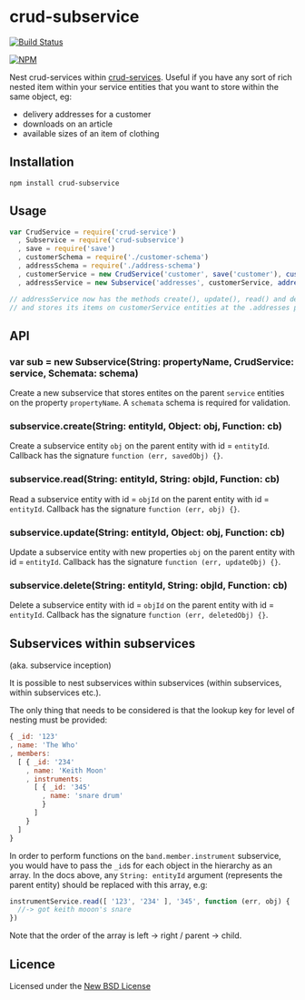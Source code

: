 # crud-subservice

[![Build Status](https://travis-ci.org/bengourley/validity-number-in-range.png?branch=master)](https://travis-ci.org/bengourley/validity-number-in-range)

[![NPM](https://nodei.co/npm/crud-subservice.png)](https://nodei.co/npm/crud-subservice/)

Nest crud-services within [crud-services](http://npm.im/crud-service). Useful if you have any sort of rich
nested item within your service entities that you want to store within the same object, eg:

- delivery addresses for a customer
- downloads on an article
- available sizes of an item of clothing

## Installation

    npm install crud-subservice

## Usage

```js
var CrudService = require('crud-service')
  , Subservice = require('crud-subservice')
  , save = require('save')
  , customerSchema = require('./customer-schema')
  , addressSchema = require('./address-schema')
  , customerService = new CrudService('customer', save('customer'), customerSchema())
  , addressService = new Subservice('addresses', customerService, addressSchema())

// addressService now has the methods create(), update(), read() and delete()
// and stores its items on customerService entities at the .addresses property.
```

## API

### var sub = new Subservice(String: propertyName, CrudService: service, Schemata: schema)

Create a new subservice that stores entites on the parent `service` entities on the property
`propertyName`. A `schemata` schema is required for validation.

### subservice.create(String: entityId, Object: obj, Function: cb)

Create a subservice entity `obj` on the parent entity with id = `entityId`. Callback
has the signature `function (err, savedObj) {}`.

### subservice.read(String: entityId, String: objId, Function: cb)

Read a subservice entity with id = `objId` on the parent entity with
id = `entityId`. Callback has the signature `function (err, obj) {}`.

### subservice.update(String: entityId, Object: obj, Function: cb)

Update a subservice entity with new properties `obj` on the parent entity with
id = `entityId`. Callback has the signature `function (err, updateObj) {}`.

### subservice.delete(String: entityId, String: objId, Function: cb)

Delete a subservice entity with id = `objId` on the parent entity with
id = `entityId`. Callback has the signature `function (err, deletedObj) {}`.


## Subservices within subservices

(aka. subservice inception)

It is possible to nest subservices within subservices (within subservices, within subservices etc.).

The only thing that needs to be considered is that the lookup key for level of nesting must be
provided:

```js
{ _id: '123'
, name: 'The Who'
, members:
  [ { _id: '234'
    , name: 'Keith Moon'
    , instruments:
      [ { _id: '345'
        , name: 'snare drum'
        }
      ]
    }
  ]
}
```

In order to perform functions on the `band.member.instrument` subservice, you would have to pass the `_id`s
for each object in the hierarchy as an array. In the docs above, any `String: entityId` argument (represents
the parent entity) should be replaced with this array, e.g:

```js
instrumentService.read([ '123', '234' ], '345', function (err, obj) {
  //-> got keith mooon's snare
})
```

Note that the order of the array is left -> right / parent -> child.

## Licence
Licensed under the [New BSD License](http://opensource.org/licenses/bsd-license.php)